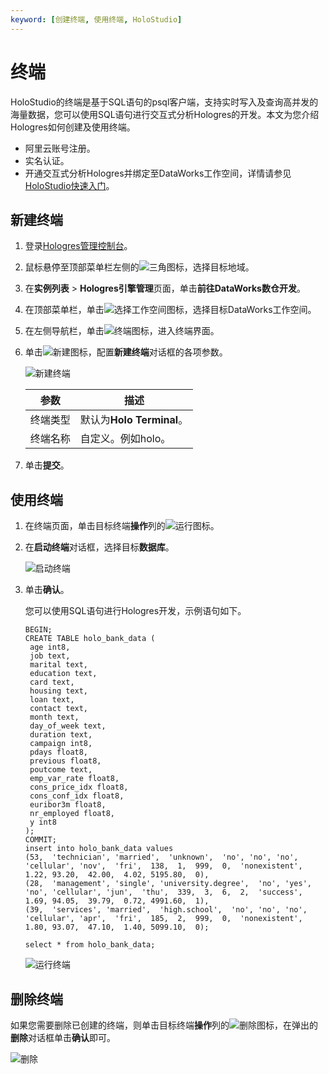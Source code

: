```yaml
---
keyword: [创建终端, 使用终端, HoloStudio]
---
```


# 终端

HoloStudio的终端是基于SQL语句的psql客户端，支持实时写入及查询高并发的海量数据，您可以使用SQL语句进行交互式分析Hologres的开发。本文为您介绍Hologres如何创建及使用终端。

-   阿里云账号注册。
-   实名认证。
-   开通交互式分析Hologres并绑定至DataWorks工作空间，详情请参见[HoloStudio快速入门](/intl.zh-CN/基于HoloStudio的开发/HoloStudio快速入门.md)。

## 新建终端

1.  登录[Hologres管理控制台](https://hologram.console.aliyun.com/#/instance)。

2.  鼠标悬停至顶部菜单栏左侧的![三角](https://static-aliyun-doc.oss-accelerate.aliyuncs.com/assets/img/zh-CN/6312129951/p134229.png)图标，选择目标地域。

3.  在**实例列表** \> **Hologres引擎管理**页面，单击**前往DataWorks数仓开发**。

4.  在顶部菜单栏，单击![选择工作空间](https://static-aliyun-doc.oss-accelerate.aliyuncs.com/assets/img/zh-CN/1665322061/p171669.png)图标，选择目标DataWorks工作空间。

5.  在左侧导航栏，单击![终端](https://static-aliyun-doc.oss-accelerate.aliyuncs.com/assets/img/zh-CN/1665322061/p171684.png)图标，进入终端界面。

6.  单击![新建](https://static-aliyun-doc.oss-accelerate.aliyuncs.com/assets/img/zh-CN/2665322061/p171689.png)图标，配置**新建终端**对话框的各项参数。

    ![新建终端](https://static-aliyun-doc.oss-accelerate.aliyuncs.com/assets/img/zh-CN/2665322061/p171700.png)

    |参数|描述|
    |--|--|
    |终端类型|默认为**Holo Terminal**。|
    |终端名称|自定义。例如holo。|

7.  单击**提交**。


## 使用终端

1.  在终端页面，单击目标终端**操作**列的![运行](https://static-aliyun-doc.oss-accelerate.aliyuncs.com/assets/img/zh-CN/2665322061/p171702.png)图标。

2.  在**启动终端**对话框，选择目标**数据库**。

    ![启动终端](https://static-aliyun-doc.oss-accelerate.aliyuncs.com/assets/img/zh-CN/2665322061/p171703.png)

3.  单击**确认**。

    您可以使用SQL语句进行Hologres开发，示例语句如下。

    ```
    BEGIN;
    CREATE TABLE holo_bank_data (
     age int8,
     job text,
     marital text,
     education text,
     card text,
     housing text,
     loan text,
     contact text,
     month text,
     day_of_week text,
     duration text,
     campaign int8,
     pdays float8,
     previous float8,
     poutcome text,
     emp_var_rate float8,
     cons_price_idx float8,
     cons_conf_idx float8,
     euribor3m float8,
     nr_employed float8,
     y int8
    );
    COMMIT;
    insert into holo_bank_data values
    (53,  'technician', 'married',  'unknown',  'no', 'no', 'no', 'cellular', 'nov',  'fri',  138,  1,  999,  0,  'nonexistent',  1.22, 93.20,  42.00,  4.02, 5195.80,  0),
    (28,  'management', 'single', 'university.degree',  'no', 'yes',  'no', 'cellular', 'jun',  'thu',  339,  3,  6,  2,  'success',  1.69, 94.05,  39.79,  0.72, 4991.60,  1),
    (39,  'services', 'married',  'high.school',  'no', 'no', 'no', 'cellular', 'apr',  'fri',  185,  2,  999,  0,  'nonexistent',  1.80, 93.07,  47.10,  1.40, 5099.10,  0);
    
    select * from holo_bank_data;
    ```

    ![运行终端](https://static-aliyun-doc.oss-accelerate.aliyuncs.com/assets/img/zh-CN/2665322061/p171716.png)


## 删除终端

如果您需要删除已创建的终端，则单击目标终端**操作**列的![删除](https://static-aliyun-doc.oss-accelerate.aliyuncs.com/assets/img/zh-CN/2665322061/p171717.png)图标，在弹出的**删除**对话框单击**确认**即可。

![删除](https://static-aliyun-doc.oss-accelerate.aliyuncs.com/assets/img/zh-CN/2665322061/p171720.png)

